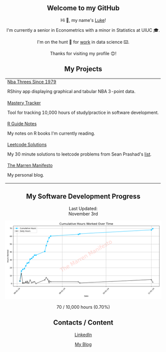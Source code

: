 <div align="center">
    <h2>Welcome to my GitHub</h1>
    <p>Hi 👋, my name's <a href="https://themarrenmanifesto.com" target="_blank">Luke</a>!</p>
    <p>I'm currently a senior in Econometrics with a minor in Statistics at UIUC 🎓.</p>
    <p>I'm on the hunt 🏹 for <a href="https://www.linkedin.com/in/luke-marren-aa9912206/" target="_blank">work</a> in data science ⌨️.</p>
    <p>Thanks for visiting my profile 😊!</p>
    <h2>My Projects</h2>
    <table>
        <tr>
            <td><a href="https://github.com/lmarren1/nba-threes-since-1979" target="_blank">Nba Threes Since 1979</a><p>RShiny app displaying graphical and tabular NBA 3-point data.</p></td>
        </tr>
        <tr>
            <td><a href="https://github.com/lmarren1/mastery-tracker" target="_blank">Mastery Tracker</a><p>Tool for tracking 10,000 hours of study/practice in software development.</p></td>
        </tr>
        <tr>
            <td><a href="https://github.com/lmarren1/r-guide-notes" target="_blank">R Guide Notes</a><p>My notes on R books I'm currently reading.</p></td>
        </tr>
        <tr>
            <td><a href="https://github.com/lmarren1/leetcode-solutions" target="_blank">Leetcode Solutions</a><p>My 30 minute solutions to leetcode problems from Sean Prashad's <a href="https://seanprashad.com/leetcode-patterns/" target="_blank">list</a>.</p></td>
        </tr>
        <tr>
            <td><a href="https://github.com/lmarren1/the-marren-manifesto/" target="_blank">The Marren Manifesto</a><p>My personal blog.</p></td>
        </tr>
    </table>
    <h2>My Software Development Progress</h2>
    <p>Last Updated:<br>November 3rd</p>
    <a href="https://themarrenmanifesto.com" target="_blank"><img src="cumulative-hours-plot.png"></img></a>
    <p>70 / 10,000 hours (0.70%)</p>
    <h2>Contacts / Content</h2>
    <a href="https://www.linkedin.com/in/luke-marren-aa9912206/" target="_blank"><p>LinkedIn</p></a>
    <a href="https://themarrenmanifesto.com"><p>My Blog</p></a>
</div>
